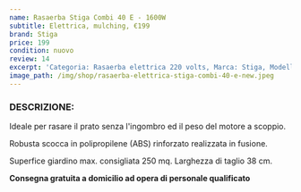 ```yaml
---
name: Rasaerba Stiga Combi 40 E - 1600W
subtitle: Elettrica, mulching, €199
brand: Stiga
price: 199
condition: nuovo
review: 14
excerpt: 'Categoria: Rasaerba elettrica 220 volts, Marca: Stiga, Modello: Combi 40 E, Prezzo: € 199 , Caratteristiche: 1600W, taglio cm 38, 3 sistemi di taglio, mulching'
image_path: /img/shop/rasaerba-elettrica-stiga-combi-40-e-new.jpeg
---
```

### DESCRIZIONE:

Ideale per rasare il prato senza l'ingombro ed il peso del motore a scoppio.

Robusta scocca in polipropilene (ABS) rinforzato realizzata in fusione.

Superfice giardino max. consigliata 250 mq. Larghezza di taglio 38 cm.

**Consegna gratuita a domicilio ad opera di personale qualificato**
